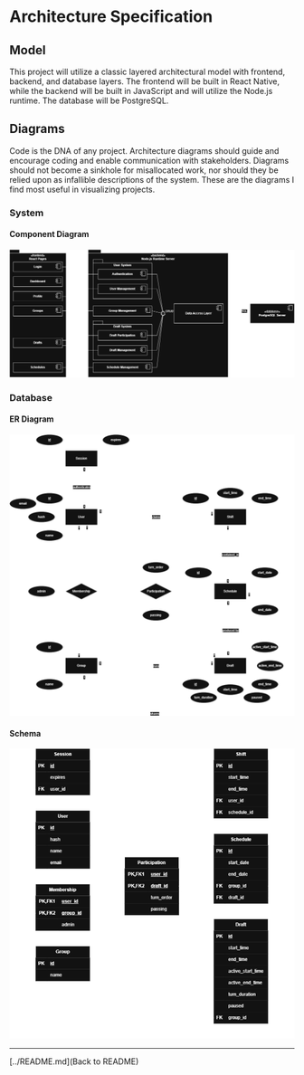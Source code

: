 # Architecture Specification

## Model

This project will utilize a classic layered architectural model with frontend, backend, and database layers. The frontend will be built in React Native, while the backend will be built in JavaScript and will utilize the Node.js runtime. The database will be PostgreSQL.

## Diagrams

Code is the DNA of any project. Architecture diagrams should guide and encourage coding and enable communication with stakeholders. Diagrams should not become a sinkhole for misallocated work, nor should they be relied upon as infallible descriptions of the system. These are the diagrams I find most useful in visualizing projects.

### System

#### Component Diagram

![A component diagram of the system](./component-diagram.png)

### Database

#### ER Diagram

![An ER diagram of the database](./er-diagram.png)

#### Schema

![The database schema](./database-schema.png)

---

[../README.md](Back to README)